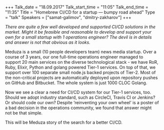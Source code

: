 +++
Talk_date = "18.09.2017"
Talk_start_time = "11:05"
Talk_end_time = "11:35"
Title = "Homebrew CI/CD for a startup — bumpy road ahead"
Type = "talk"
Speakers = ["samat-galimov", "dmitry-zakharov"]
+++

<p><em>There are quite a few well developed and supported CI/CD solutions in the market. Might it be feasible and reasonable to develop and support your own for a small startup with 1 operations engineer? The devil is in details and answer is not that obvious as it looks.</em></p>

<p>Meduza is a small (10 people developers team) news media startup. Over a course of 3 years, our one full-time operations engineer managed to support 20 main services on the diverse technological stack - we have RoR, Ruby, Elixir, Python and golang powered Tier-1 services. On top of that, we support over 100 separate small node.js backed projects of Tier-2. Most of the non-critical projects are automatically deployed upon repository pushes on GitHub and Bitbucket. The whole system is just 1000 CLOC Golang.</p>

<p>Now we see a clear a need for CI/CD system for our Tier-1 services, too. Should we adopt industry standard, such as CircleCI, Travis CI or Jenkins? Or should code our own? Despite ‘reinventing your own wheel’ is a poster of a bad decision in the operations community, we found that answer might not be that simple.</p>

<p>This will be Meduza story of the search for a better CI/CD. </p>